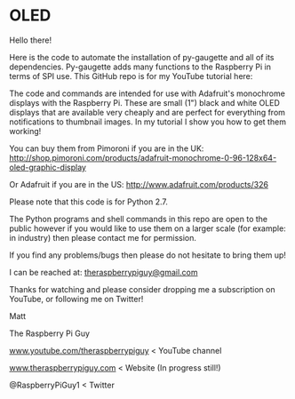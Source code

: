 OLED
====

Hello there!

Here is the code to automate the installation of py-gaugette and all of its dependencies. Py-gaugette adds many functions to the Raspberry Pi in terms of SPI use. This GitHub repo is for my YouTube tutorial here:

The code and commands are intended for use with Adafruit's monochrome displays with the Raspberry Pi. These are small (1") black and white OLED displays that are available very cheaply and are perfect for everything from notifications to thumbnail images. In my tutorial I show you how to get them working!

You can buy them from Pimoroni if you are in the UK: http://shop.pimoroni.com/products/adafruit-monochrome-0-96-128x64-oled-graphic-display

Or Adafruit if you are in the US: http://www.adafruit.com/products/326

Please note that this code is for Python 2.7. 

The Python programs and shell commands in this repo are open to the public however if you would like to use them on a larger scale (for example: in industry) then please contact me for permission.

If you find any problems/bugs then please do not hesitate to bring them up!

I can be reached at: theraspberrypiguy@gmail.com

Thanks for watching and please consider dropping me a subscription on YouTube, or following me on Twitter!

Matt

The Raspberry Pi Guy

www.youtube.com/theraspberrypiguy   < YouTube channel

www.theraspberrypiguy.com           < Website (In progress still!)

@RaspberryPiGuy1                    < Twitter
